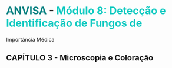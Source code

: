 # <span style="color:teal"> ANVISA </span> - <span style="color:#12cac1">Módulo 8: Detecção e Identificação de Fungos de
Importância Médica </span>

## CAPÍTULO 3 - Microscopia e Coloração

